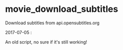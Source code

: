 # movie_download_subtitles
Download subtitles from api.opensubtitles.org

2017-07-05 :

An old script, no sure if it's still working!
